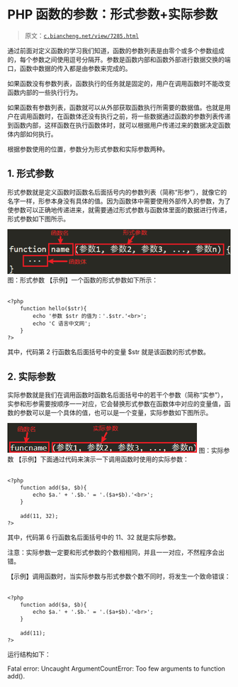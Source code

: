 # PHP 函数的参数：形式参数+实际参数

> 原文：[`c.biancheng.net/view/7285.html`](http://c.biancheng.net/view/7285.html)

通过前面对定义函数的学习我们知道，函数的参数列表是由零个或多个参数组成的，每个参数之间使用逗号分隔开。参数是函数内部和函数外部进行数据交换的端口，函数中数据的传入都是由参数来完成的。

如果函数没有参数列表，函数执行的任务就是固定的，用户在调用函数时不能改变函数内部的一些执行行为。

如果函数有参数列表，函数就可以从外部获取函数执行所需要的数据值。也就是用户在调用函数时，在函数体还没有执行之前，将一些数据通过函数的参数列表传递到函数内部，这样函数在执行函数体时，就可以根据用户传递过来的数据决定函数体内部如何执行。

根据参数使用的位置，参数分为形式参数和实际参数两种。

## 1\. 形式参数

形式参数就是定义函数时函数名后面括号内的参数列表（简称“形参”），就像它的名字一样，形参本身没有具体的值。因为函数体中需要使用外部传入的参数，为了使参数可以正确地传递进来，就需要通过形式参数与函数体里面的数据进行传递，形式参数如下图所示。

![](img/d1c2dc937308a07612aa03969f5a77a6.png)
图：形式参数
【示例】一个函数的形式参数如下所示：

```

<?php
    function hello($str){
        echo '参数 $str 的值为：'.$str.'<br>';
        echo 'C 语言中文网';
    }
?>
```

其中，代码第 2 行函数名后面括号中的变量 $str 就是该函数的形式参数。

## 2\. 实际参数

实际参数就是我们在调用函数时函数名后面括号中的若干个参数（简称“实参”），实参和形参需要按顺序一一对应，它会替换形式参数在函数体中对应的变量值，函数的参数可以是一个具体的值，也可以是一个变量，实际参数如下图所示。

![](img/4cc711973d2d12be6f18d61191987d39.png)
图：实际参数
【示例】下面通过代码来演示一下调用函数时使用的实际参数：

```

<?php
    function add($a, $b){
        echo $a.' + '.$b.' = '.($a+$b).'<br>';
    }

    add(11, 32);
?>
```

其中，代码第 6 行函数名后面括号中的 11、32 就是实际参数。

注意：实际参数一定要和形式参数的个数相相同，并且一一对应，不然程序会出错。

【示例】调用函数时，当实际参数与形式参数个数不同时，将发生一个致命错误：

```

<?php
    function add($a, $b){
        echo $a.' + '.$b.' = '.($a+$b).'<br>';
    }

    add(11);
?>
```

运行结构如下：

Fatal error: Uncaught ArgumentCountError: Too few arguments to function add().